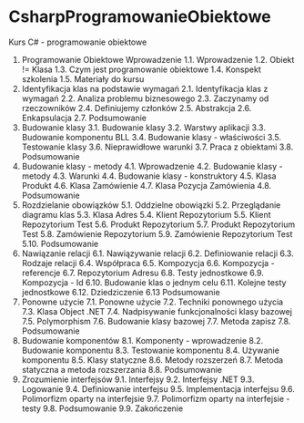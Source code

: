 # CsharpProgramowanieObiektowe
Kurs C# - programowanie obiektowe
1. Programowanie Obiektowe Wprowadzenie
  1.1. Wprowadzenie
  1.2. Obiekt != Klasa
  1.3. Czym jest programowanie obiektowe
  1.4. Konspekt szkolenia
  1.5. Materiały do kursu
2. Identyfikacja klas na podstawie wymagań
  2.1. Identyfikacja klas z wymagań
  2.2. Analiza problemu biznesowego
  2.3. Zaczynamy od rzeczowników
  2.4. Definiujemy członków
  2.5. Abstrakcja
  2.6. Enkapsulacja
  2.7. Podsumowanie
3. Budowanie klasy
  3.1. Budowanie klasy
  3.2. Warstwy aplikacji
  3.3. Budowanie komponentu BLL
  3.4. Budowanie klasy - właściwości
  3.5. Testowanie klasy
  3.6. Nieprawidłowe warunki
  3.7. Praca z obiektami
  3.8. Podsumowanie
4. Budowanie klasy - metody
  4.1. Wprowadzenie
  4.2. Budowanie klasy - metody
  4.3. Warunki
  4.4. Budowanie klasy - konstruktory
  4.5. Klasa Produkt
  4.6. Klasa Zamówienie
  4.7. Klasa Pozycja Zamówienia
  4.8. Podsumowanie
5. Rozdzielanie obowiązków
  5.1. Oddzielne obowiązki
  5.2. Przeglądanie diagramu klas
  5.3. Klasa Adres
  5.4. Klient Repozytorium
  5.5. Klient Repozytorium Test
  5.6. Produkt Repozytorium
  5.7. Produkt Repozytorium Test
  5.8. Zamówienie Repozytorium
  5.9. Zamówienie Repozytorium Test
  5.10. Podsumowanie
6. Nawiązanie relacji
  6.1. Nawiązywanie relacji
  6.2. Definiowanie relacji
  6.3. Rodzaje relacji
  6.4. Współpraca
  6.5. Kompozycja
  6.6. Kompozycja - referencje
  6.7. Repozytorium Adresu
  6.8. Testy jednostkowe
  6.9. Kompozycja - Id
  6.10. Budowanie klas o jednym celu
  6.11. Kolejne testy jednostkowe
  6.12. Dziedziczenie
  6.13 Podsumowanie
7. Ponowne użycie
  7.1. Ponowne użycie
  7.2. Techniki ponownego użycia
  7.3. Klasa Object .NET
  7.4. Nadpisywanie funkcjonalności klasy bazowej
  7.5. Polymorphism
  7.6. Budowanie klasy bazowej
  7.7. Metoda zapisz
  7.8. Podsumowanie
8. Budowanie komponentów
  8.1. Komponenty - wprowadzenie
  8.2. Budowanie komponentu
  8.3. Testowanie komponentu
  8.4. Używanie komponentu
  8.5. Klasy statyczne
  8.6. Metody rozszerzeń
  8.7. Metoda statyczna a metoda rozszerzania
  8.8. Podsumowanie
9. Zrozumienie interfejsów
  9.1. Interfejsy
  9.2. Interfejsy .NET
  9.3. Logowanie
  9.4. Definiowanie interfejsu
  9.5. Implementacja interfejsu
  9.6. Polimorfizm oparty na interfejsie
  9.7. Polimorfizm oparty na interfejsie - testy
  9.8. Podsumowanie
  9.9. Zakończenie
